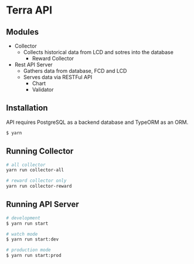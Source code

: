 # Terra API

## Modules

- Collector
  - Collects historical data from LCD and sotres into the database
    - Reward Collector
- Rest API Server
  - Gathers data from database, FCD and LCD
  - Serves data via RESTFul API
    - Chart
    - Validator

## Installation

API requires PostgreSQL as a backend database and TypeORM as an ORM.

```bash
$ yarn
```

## Running Collector

```bash
# all collector
yarn run collector-all

# reward collector only
yarn run collector-reward
```

## Running API Server

```bash
# development
$ yarn run start

# watch mode
$ yarn run start:dev

# production mode
$ yarn run start:prod
```
